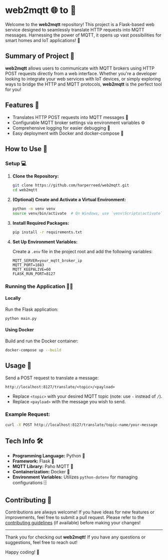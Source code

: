 # web2mqtt 🌐 to 📡

Welcome to the **web2mqtt** repository! This project is a Flask-based web service designed to seamlessly translate HTTP requests into MQTT messages. Harnessing the power of MQTT, it opens up vast possibilities for smart homes and IoT applications! 🚀

## Summary of Project 📝

**web2mqtt** allows users to communicate with MQTT brokers using HTTP POST requests directly from a web interface. Whether you're a developer looking to integrate your web services with IoT devices, or simply exploring ways to bridge the HTTP and MQTT protocols, **web2mqtt** is the perfect tool for you! 

## Features 🌟

- Translates HTTP POST requests into MQTT messages 📩
- Configurable MQTT broker settings via environment variables ⚙️
- Comprehensive logging for easier debugging 🐞
- Easy deployment with Docker and docker-compose 🐳

## How to Use 🚀

### Setup 💻

1. **Clone the Repository:**

   ```bash
   git clone https://github.com/harperreed/web2mqtt.git
   cd web2mqtt
   ```

2. **(Optional) Create and Activate a Virtual Environment:**

   ```bash
   python -m venv venv
   source venv/bin/activate  # On Windows, use `venv\Scripts\activate`
   ```

3. **Install Required Packages:**

   ```bash
   pip install -r requirements.txt
   ```

4. **Set Up Environment Variables:**
   
   Create a `.env` file in the project root and add the following variables:

   ```dotenv
   MQTT_SERVER=your_mqtt_broker_ip
   MQTT_PORT=1883
   MQTT_KEEPALIVE=60
   FLASK_RUN_PORT=8127
   ```

### Running the Application 🏃‍♂️

#### Locally

Run the Flask application:

```bash
python main.py
```

#### Using Docker

Build and run the Docker container:

```bash
docker-compose up --build
```

## Usage 💬

Send a POST request to translate a message:

```http
http://localhost:8127/translate/<topic>/<payload>
```

- Replace `<topic>` with your desired MQTT topic (note: use `-` instead of `/`).
- Replace `<payload>` with the message you wish to send.

### Example Request: 

```bash
curl -X POST http://localhost:8127/translate/topic-name/your-message
```

## Tech Info 🛠️

- **Programming Language:** Python 🐍
- **Framework:** Flask 🥳
- **MQTT Library:** Paho MQTT 📡
- **Containerization:** Docker 🐋
- **Environment Variables:** Utilizes `python-dotenv` for managing configurations 🗄️

## Contributing 🤝

Contributions are always welcome! If you have ideas for new features or improvements, feel free to submit a pull request. Please refer to the [contributing guidelines](#) (if available) before making your changes!

---

Thank you for checking out **web2mqtt**! If you have any questions or suggestions, feel free to reach out! 

Happy coding! 🎉
